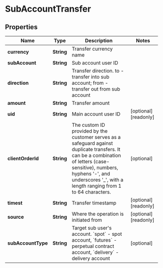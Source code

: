 
# SubAccountTransfer

## Properties

Name | Type | Description | Notes
------------ | ------------- | ------------- | -------------
**currency** | **String** | Transfer currency name | 
**subAccount** | **String** | Sub account user ID | 
**direction** | **String** | Transfer direction. to - transfer into sub account; from - transfer out from sub account | 
**amount** | **String** | Transfer amount | 
**uid** | **String** | Main account user ID |  [optional] [readonly]
**clientOrderId** | **String** | The custom ID provided by the customer serves as a safeguard against duplicate transfers. It can be a combination of letters (case-sensitive), numbers, hyphens &#39;-&#39;, and underscores &#39;_&#39;, with a length ranging from 1 to 64 characters. |  [optional]
**timest** | **String** | Transfer timestamp |  [optional] [readonly]
**source** | **String** | Where the operation is initiated from |  [optional] [readonly]
**subAccountType** | **String** | Target sub user&#39;s account. &#x60;spot&#x60; - spot account, &#x60;futures&#x60; - perpetual contract account, &#x60;delivery&#x60; - delivery account |  [optional]

